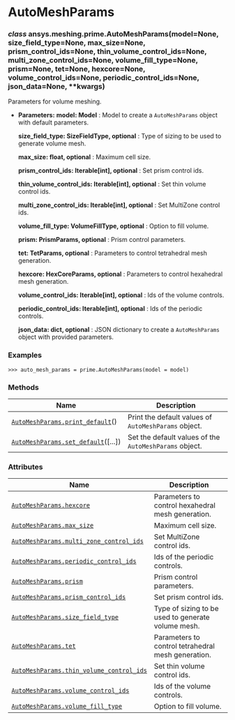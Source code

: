 <!-- vale off -->

# AutoMeshParams

<a id="ansys.meshing.prime.AutoMeshParams"></a>

### *class* ansys.meshing.prime.AutoMeshParams(model=None, size_field_type=None, max_size=None, prism_control_ids=None, thin_volume_control_ids=None, multi_zone_control_ids=None, volume_fill_type=None, prism=None, tet=None, hexcore=None, volume_control_ids=None, periodic_control_ids=None, json_data=None, \*\*kwargs)

Parameters for volume meshing.

* **Parameters:**
  **model: Model**
  : Model to create a `AutoMeshParams` object with default parameters.

  **size_field_type: SizeFieldType, optional**
  : Type of sizing to be used to generate volume mesh.

  **max_size: float, optional**
  : Maximum cell size.

  **prism_control_ids: Iterable[int], optional**
  : Set prism control ids.

  **thin_volume_control_ids: Iterable[int], optional**
  : Set thin volume control ids.

  **multi_zone_control_ids: Iterable[int], optional**
  : Set MultiZone control ids.

  **volume_fill_type: VolumeFillType, optional**
  : Option to fill volume.

  **prism: PrismParams, optional**
  : Prism control parameters.

  **tet: TetParams, optional**
  : Parameters to control tetrahedral mesh generation.

  **hexcore: HexCoreParams, optional**
  : Parameters to control hexahedral mesh generation.

  **volume_control_ids: Iterable[int], optional**
  : Ids of the volume controls.

  **periodic_control_ids: Iterable[int], optional**
  : Ids of the periodic controls.

  **json_data: dict, optional**
  : JSON dictionary to create a `AutoMeshParams` object with provided parameters.

### Examples

```pycon
>>> auto_mesh_params = prime.AutoMeshParams(model = model)
```

<!-- !! processed by numpydoc !! -->

### Methods

| Name | Description |
|--------------------------------------------------------------------------------------------------------------------------------------------|--------------------------------------------------------|
| [`AutoMeshParams.print_default`](ansys.meshing.prime.AutoMeshParams.print_default.md#ansys.meshing.prime.AutoMeshParams.print_default)()   | Print the default values of `AutoMeshParams` object.   |
| [`AutoMeshParams.set_default`](ansys.meshing.prime.AutoMeshParams.set_default.md#ansys.meshing.prime.AutoMeshParams.set_default)([...])    | Set the default values of the `AutoMeshParams` object. |

### Attributes

| Name | Description |
|----------------------------------------------------------------------------------------------------------------------------------------------------------------------|-----------------------------------------------------|
| [`AutoMeshParams.hexcore`](ansys.meshing.prime.AutoMeshParams.hexcore.md#ansys.meshing.prime.AutoMeshParams.hexcore)                                                 | Parameters to control hexahedral mesh generation.   |
| [`AutoMeshParams.max_size`](ansys.meshing.prime.AutoMeshParams.max_size.md#ansys.meshing.prime.AutoMeshParams.max_size)                                              | Maximum cell size.                                  |
| [`AutoMeshParams.multi_zone_control_ids`](ansys.meshing.prime.AutoMeshParams.multi_zone_control_ids.md#ansys.meshing.prime.AutoMeshParams.multi_zone_control_ids)    | Set MultiZone control ids.                          |
| [`AutoMeshParams.periodic_control_ids`](ansys.meshing.prime.AutoMeshParams.periodic_control_ids.md#ansys.meshing.prime.AutoMeshParams.periodic_control_ids)          | Ids of the periodic controls.                       |
| [`AutoMeshParams.prism`](ansys.meshing.prime.AutoMeshParams.prism.md#ansys.meshing.prime.AutoMeshParams.prism)                                                       | Prism control parameters.                           |
| [`AutoMeshParams.prism_control_ids`](ansys.meshing.prime.AutoMeshParams.prism_control_ids.md#ansys.meshing.prime.AutoMeshParams.prism_control_ids)                   | Set prism control ids.                              |
| [`AutoMeshParams.size_field_type`](ansys.meshing.prime.AutoMeshParams.size_field_type.md#ansys.meshing.prime.AutoMeshParams.size_field_type)                         | Type of sizing to be used to generate volume mesh.  |
| [`AutoMeshParams.tet`](ansys.meshing.prime.AutoMeshParams.tet.md#ansys.meshing.prime.AutoMeshParams.tet)                                                             | Parameters to control tetrahedral mesh generation.  |
| [`AutoMeshParams.thin_volume_control_ids`](ansys.meshing.prime.AutoMeshParams.thin_volume_control_ids.md#ansys.meshing.prime.AutoMeshParams.thin_volume_control_ids) | Set thin volume control ids.                        |
| [`AutoMeshParams.volume_control_ids`](ansys.meshing.prime.AutoMeshParams.volume_control_ids.md#ansys.meshing.prime.AutoMeshParams.volume_control_ids)                | Ids of the volume controls.                         |
| [`AutoMeshParams.volume_fill_type`](ansys.meshing.prime.AutoMeshParams.volume_fill_type.md#ansys.meshing.prime.AutoMeshParams.volume_fill_type)                      | Option to fill volume.                              |
<!-- vale on -->